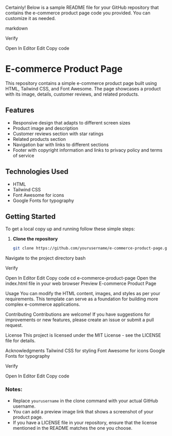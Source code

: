 Certainly! Below is a sample README file for your GitHub repository that contains the e-commerce product page code you provided. You can customize it as needed.

markdown

Verify

Open In Editor
Edit
Copy code
# E-commerce Product Page

This repository contains a simple e-commerce product page built using HTML, Tailwind CSS, and Font Awesome. The page showcases a product with its image, details, customer reviews, and related products.

## Features

- Responsive design that adapts to different screen sizes
- Product image and description
- Customer reviews section with star ratings
- Related products section
- Navigation bar with links to different sections
- Footer with copyright information and links to privacy policy and terms of service

## Technologies Used

- HTML
- Tailwind CSS
- Font Awesome for icons
- Google Fonts for typography

## Getting Started

To get a local copy up and running follow these simple steps:

1. **Clone the repository**
   ```bash
   git clone https://github.com/yourusername/e-commerce-product-page.git
Navigate to the project directory
bash

Verify

Open In Editor
Edit
Copy code
cd e-commerce-product-page
Open the index.html file in your web browser
Preview
E-commerce Product Page<!-- Replace with an actual screenshot of your page -->

Usage
You can modify the HTML content, images, and styles as per your requirements. This template can serve as a foundation for building more complex e-commerce applications.

Contributing
Contributions are welcome! If you have suggestions for improvements or new features, please create an issue or submit a pull request.

License
This project is licensed under the MIT License - see the LICENSE file for details.

Acknowledgments
Tailwind CSS for styling
Font Awesome for icons
Google Fonts for typography

Verify

Open In Editor
Edit
Copy code

### Notes:
- Replace `yourusername` in the clone command with your actual GitHub username.
- You can add a preview image link that shows a screenshot of your product page.
- If you have a LICENSE file in your repository, ensure that the license mentioned in the README matches the one you choose.



